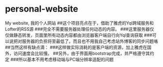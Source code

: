# personal-website
My website, 我的个人网站
##这个项目亮点在于，借助了雅虎的Yql跨域服务和Lofter的RSS源
###完全不需要服务器处理任何动态的内容。
###这里服务器仅仅做静态转发，页面里所有动态内容都由浏览器客户端自行向Yql查询获取
###可以说把对服务器的负担将至最低了。而且也不用我自己考虑站外博客的同步问题咯
##当然这样有缺点滴：
###这样做实际消耗的是客户端的资源，加上雅虎在国外，访问速度会比较慢。
##另外，由于界面用bootstrap完成，并严格遵守其约定
###所以基本不用考虑移动端与PC端分辨率适配的问题
